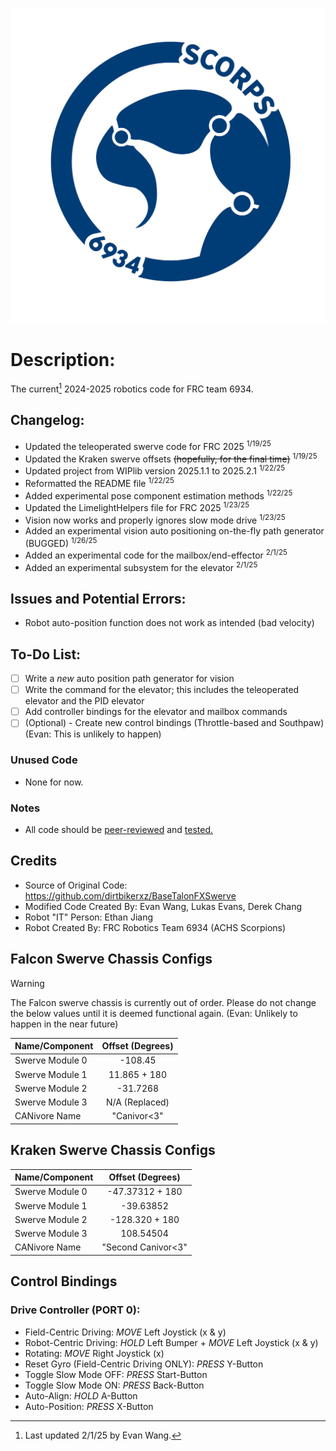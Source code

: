 ![](TeamLogo6934.png)

# Description: 
The current[^1] 2024-2025 robotics code for FRC team 6934.

## Changelog:  
- Updated the teleoperated swerve code for FRC 2025 <sup>1/19/25</sup>
- Updated the Kraken swerve offsets ~~(hopefully, for the final time)~~ <sup>1/19/25</sup>
- Updated project from WIPlib version 2025.1.1 to 2025.2.1 <sup>1/22/25</sup>
- Reformatted the README file <sup>1/22/25</sup>
- Added experimental pose component estimation methods <sup>1/22/25</sup>
- Updated the LimelightHelpers file for FRC 2025 <sup>1/23/25</sup>
- Vision now works and properly ignores slow mode drive <sup>1/23/25</sup>
- Added an experimental vision auto positioning on-the-fly path generator (BUGGED) <sup>1/26/25</sup>
- Added an experimental code for the mailbox/end-effector <sup>2/1/25</sup>
- Added an experimental subsystem for the elevator <sup>2/1/25</sup>

## Issues and Potential Errors:   
- Robot auto-position function does not work as intended (bad velocity)

## To-Do List:  
- [ ] Write a *new* auto position path generator for vision
- [ ] Write the command for the elevator; this includes the teleoperated elevator and the PID elevator
- [ ] Add controller bindings for the elevator and mailbox commands
- [ ] \(Optional\) - Create new control bindings (Throttle-based and Southpaw) (Evan: This is unlikely to happen)

### Unused Code  
- None for now. 

### Notes  
- All code should be <ins>peer-reviewed</ins> and <ins>tested</inv>. 

## Credits  
- Source of Original Code: https://github.com/dirtbikerxz/BaseTalonFXSwerve  
- Modified Code Created By: Evan Wang, Lukas Evans, Derek Chang  
- Robot "IT" Person: Ethan Jiang
- Robot Created By: FRC Robotics Team 6934 (ACHS Scorpions)  

## Falcon Swerve Chassis Configs  
> [!WARNING]
> The Falcon swerve chassis is currently out of order. Please do not change the below values until it is deemed functional again. (Evan: Unlikely to happen in the near future)

| Name/Component | Offset (Degrees) |
| :--- | :---: |
| Swerve Module 0 | -108.45 |
| Swerve Module 1 | 11.865 + 180 |
| Swerve Module 2 | -31.7268 |
| Swerve Module 3 | N/A (Replaced) |
| CANivore Name | "Canivor<3" |

## Kraken Swerve Chassis Configs  

| Name/Component | Offset (Degrees) |
| :--- | :---: |
| Swerve Module 0 | -47.37312 + 180 |
| Swerve Module 1 | -39.63852 |
| Swerve Module 2 | -128.320 + 180 |
| Swerve Module 3 | 108.54504 |
| CANivore Name | "Second Canivor<3" |

## Control Bindings  
### Drive Controller (**PORT 0**):   
- Field-Centric Driving: *MOVE* Left Joystick (x & y)  
- Robot-Centric Driving: *HOLD* Left Bumper + *MOVE* Left Joystick (x & y)  
- Rotating: *MOVE* Right Joystick (x)  
- Reset Gyro (Field-Centric Driving ONLY): *PRESS* Y-Button  
- Toggle Slow Mode OFF: *PRESS* Start-Button  <br> 
- Toggle Slow Mode ON: *PRESS* Back-Button  <br> 
- Auto-Align: *HOLD* A-Button  <br> 
- Auto-Position: *PRESS* X-Button  <br>   

[^1]: Last updated 2/1/25 by Evan Wang.
